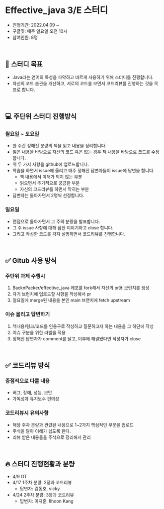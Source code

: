 # Effective_java 3/E 스터디
+ 진행기간: 2022.04.09 ~
+ 구글밋: 매주 일요일 오전 10시
+ 참여인원: 8명
<br>

## 🎯 스터디 목표
+ Java라는 언어의 특성을 파악하고 바르게 사용하기 위해 스터디를 진행합니다. 
+ 자신의 코드 습관을 개선하고, 서로의 코드를 보면서 코드리뷰를 진행하는 것을 목표로 합니다. 
<br>

## 💻 주단위 스터디 진행방식
### 월요일 ~ 토요일
+ 한 주간 정해진 분량의 책을 읽고 내용을 정리합니다.
+ 읽은 내용을 바탕으로 자신의 코드 혹은 없는 경우 책 내용을 바탕으로 코드를 수정합니다.
+ 위 두 가지 사항을 github에 업로드합니다.
+ 학습을 하면서 issue에 올리고 매주 정해진 답변자들이 issue에 답변을 합니다.
  + 책 내용에서 이해가 되지 않는 부분
  + 읽으면서 추가적으로 궁금한 부분
  + 자신의 코드리뷰를 하면서 막히는 부분
+ 답변자는 돌아가면서 2명씩 선정합니다.
### 일요일
+ 랜덤으로 돌아가면서 그 주의 분량을 발표합니다.
+ 그 주 issue 사항에 대해 잠깐 이야기하고 close 합니다.
+ 그리고 작성한 코드를 각자 설명하면서 코드리뷰를 진행합니다.
<br>

## ✅ Gitub 사용 방식
### 주단위 과제 수행시
1. BacknPacker/effective_java 레포를 fork해서 자신의 pr용 브런치를 생성
2. 자기 브런치에 업로드할 사항을 작성해서 pr
3. 일요일에 merge된 내용을 본인 main 브랜치에 fetch upstream
### 이슈 올리고 답변하기
1. 책내용/링크/코드를 인용구로 작성하고 질문하고자 하는 내용을 그 하단에 작성
2. 이슈 구분을 위한 라벨을 적용
3. 정해진 답변자가 comment를 달고, 이후에 해결됐다면 작성자가 close
<br>

## ✅ 코드리뷰 방식
### 중점적으로 다룰 내용
+ 버그, 장애, 성능, 보안
+ 가독성과 유지보수 편의성
### 코드리뷰시 유의사항
+ 해당 주차 분량과 관련된 내용으로 1~2가지 핵심적인 부분을 업로드
+ 주석을 달아 이해가 쉽도록 한다.
+ 리뷰 받은 내용들을 주석으로 정리해서 관리
<br>

## 🔥 스터디 진행현황과 분량
+ 4/9 OT
+ 4/17 1주차 분량: 2장과 코드리뷰
  + 답변자: 김동호, vicky
+ 4/24 2주차 분량: 3장과 코드리뷰
  + 답변자: 이지훈, Ilhoon Kang
<br>
